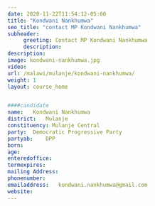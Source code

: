 ```yaml
---
date: 2020-11-22T11:54:12-05:00
title: "Kondwani Nankhumwa"
seo_title: "contact MP Kondwani Nankhumwa"
subheader:
     greeting: Contact MP Kondwani Nankhumwa
     description: 
description: 
image: kondwani-nankhumwa.jpg
video: 
url: /malawi/mulanje/kondwani-nankhumwa/
weight: 1
layout: course_home


####candidate
name:	Kondwani Nankhumwa
district:	Mulanje
constituency: Mulanje Central
party:	Democratic Progressive Party
partyab:	DPP
born:
age: 
enteredoffice:	
termexpires:	
mailing Address:
phonenumber:	
emailaddress:	kondwani.nankhumwa@gmail.com
website:	
---
```


